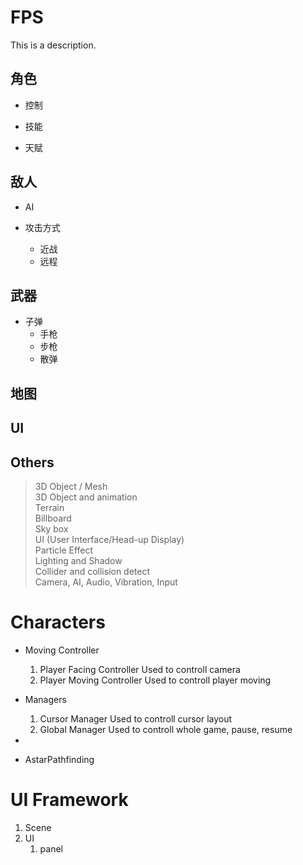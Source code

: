 # FPS

This is a description.

## 角色

- 控制

- 技能

- 天赋

## 敌人

- AI

- 攻击方式
  - 近战
  - 远程

## 武器

- 子弹
  - 手枪
  - 步枪
  - 散弹

## 地图

## UI

## Others

> 3D Object / Mesh  
> 3D Object and animation  
> Terrain  
> Billboard  
> Sky box  
> UI (User Interface/Head-up Display)  
> Particle Effect  
> Lighting and Shadow  
> Collider and collision detect  
> Camera, AI, Audio, Vibration, Input

# Characters

- Moving Controller
  1. Player Facing Controller
     Used to controll camera
  2. Player Moving Controller
     Used to controll player moving
- Managers
  1. Cursor Manager
     Used to controll cursor layout
  2. Global Manager
     Used to controll whole game, pause, resume
-

- AstarPathfinding

# UI Framework

1. Scene
2. UI
   1. panel
